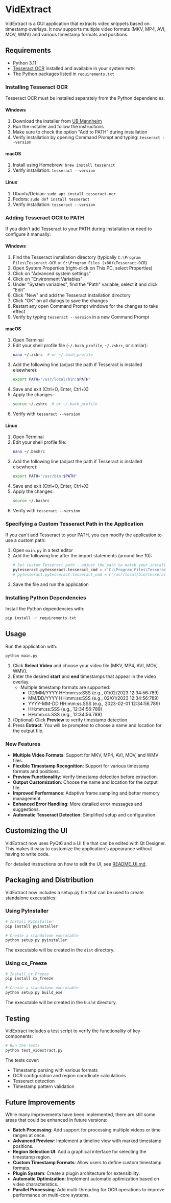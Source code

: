 # VidExtract

VidExtract is a GUI application that extracts video snippets based on timestamp overlays. It now supports multiple video formats (MKV, MP4, AVI, MOV, WMV) and various timestamp formats and positions.

## Requirements

- Python 3.11
- [Tesseract OCR](https://github.com/tesseract-ocr/tesseract) installed and available in your system `PATH`
- The Python packages listed in `requirements.txt`

### Installing Tesseract OCR

Tesseract OCR must be installed separately from the Python dependencies:

#### Windows
1. Download the installer from [UB Mannheim](https://github.com/UB-Mannheim/tesseract/wiki)
2. Run the installer and follow the instructions
3. Make sure to check the option "Add to PATH" during installation
4. Verify installation by opening Command Prompt and typing: `tesseract --version`

#### macOS
1. Install using Homebrew: `brew install tesseract`
2. Verify installation: `tesseract --version`

#### Linux
1. Ubuntu/Debian: `sudo apt install tesseract-ocr`
2. Fedora: `sudo dnf install tesseract`
3. Verify installation: `tesseract --version`

### Adding Tesseract OCR to PATH

If you didn't add Tesseract to your PATH during installation or need to configure it manually:

#### Windows
1. Find the Tesseract installation directory (typically `C:\Program Files\Tesseract-OCR` or `C:\Program Files (x86)\Tesseract-OCR`)
2. Open System Properties (right-click on This PC, select Properties)
3. Click on "Advanced system settings"
4. Click on "Environment Variables"
5. Under "System variables", find the "Path" variable, select it and click "Edit"
6. Click "New" and add the Tesseract installation directory
7. Click "OK" on all dialogs to save the changes
8. Restart any open Command Prompt windows for the changes to take effect
9. Verify by typing `tesseract --version` in a new Command Prompt

#### macOS
1. Open Terminal
2. Edit your shell profile file (`~/.bash_profile`, `~/.zshrc`, or similar):
   ```bash
   nano ~/.zshrc  # or ~/.bash_profile
   ```
3. Add the following line (adjust the path if Tesseract is installed elsewhere):
   ```bash
   export PATH="/usr/local/bin:$PATH"
   ```
4. Save and exit (Ctrl+O, Enter, Ctrl+X)
5. Apply the changes:
   ```bash
   source ~/.zshrc  # or ~/.bash_profile
   ```
6. Verify with `tesseract --version`

#### Linux
1. Open Terminal
2. Edit your shell profile file:
   ```bash
   nano ~/.bashrc
   ```
3. Add the following line (adjust the path if Tesseract is installed elsewhere):
   ```bash
   export PATH="/usr/bin:$PATH"
   ```
4. Save and exit (Ctrl+O, Enter, Ctrl+X)
5. Apply the changes:
   ```bash
   source ~/.bashrc
   ```
6. Verify with `tesseract --version`

### Specifying a Custom Tesseract Path in the Application

If you can't add Tesseract to your PATH, you can modify the application to use a custom path:

1. Open `main.py` in a text editor
2. Add the following line after the import statements (around line 10):
   ```python
   # Set custom Tesseract path - adjust the path to match your installation
   pytesseract.pytesseract.tesseract_cmd = r'C:\Program Files\Tesseract-OCR\tesseract.exe'  # Windows example
   # pytesseract.pytesseract.tesseract_cmd = r'/usr/local/bin/tesseract'  # macOS/Linux example
   ```
3. Save the file and run the application

### Installing Python Dependencies

Install the Python dependencies with:

```bash
pip install -r requirements.txt
```

## Usage

Run the application with:

```bash
python main.py
```

1. Click **Select Video** and choose your video file (MKV, MP4, AVI, MOV, WMV).
2. Enter the desired **start** and **end** timestamps that appear in the video overlay.
   - Multiple timestamp formats are supported:
     - DD/MM/YYYY HH:mm:ss:SSS (e.g., 01/02/2023 12:34:56:789)
     - MM/DD/YYYY HH:mm:ss:SSS (e.g., 02/01/2023 12:34:56:789)
     - YYYY-MM-DD HH:mm:ss.SSS (e.g., 2023-02-01 12:34:56.789)
     - HH:mm:ss:SSS (e.g., 12:34:56:789)
     - HH:mm:ss.SSS (e.g., 12:34:56.789)
3. (Optional) Click **Preview** to verify timestamp detection.
4. Press **Extract**. You will be prompted to choose a name and location for the output file.

### New Features

- **Multiple Video Formats**: Support for MKV, MP4, AVI, MOV, and WMV files.
- **Flexible Timestamp Recognition**: Support for various timestamp formats and positions.
- **Preview Functionality**: Verify timestamp detection before extraction.
- **Output Customization**: Choose the name and location for the output file.
- **Improved Performance**: Adaptive frame sampling and better memory management.
- **Enhanced Error Handling**: More detailed error messages and suggestions.
- **Automatic Tesseract Detection**: Simplified setup and configuration.

## Customizing the UI

VidExtract now uses PyQt6 and a UI file that can be edited with Qt Designer. This makes it easy to customize the application's appearance without having to write code.

For detailed instructions on how to edit the UI, see [README_UI.md](README_UI.md).

## Packaging and Distribution

VidExtract now includes a setup.py file that can be used to create standalone executables:

### Using PyInstaller

```bash
# Install PyInstaller
pip install pyinstaller

# Create a standalone executable
python setup.py pyinstaller
```

The executable will be created in the `dist` directory.

### Using cx_Freeze

```bash
# Install cx_Freeze
pip install cx_freeze

# Create a standalone executable
python setup.py build_exe
```

The executable will be created in the `build` directory.

## Testing

VidExtract includes a test script to verify the functionality of key components:

```bash
# Run the tests
python test_vidextract.py
```

The tests cover:
- Timestamp parsing with various formats
- OCR configuration and region coordinate calculations
- Tesseract detection
- Timestamp pattern validation

## Future Improvements

While many improvements have been implemented, there are still some areas that could be enhanced in future versions:

- **Batch Processing**: Add support for processing multiple videos or time ranges at once.
- **Advanced Preview**: Implement a timeline view with marked timestamp positions.
- **Region Selection UI**: Add a graphical interface for selecting the timestamp region.
- **Custom Timestamp Formats**: Allow users to define custom timestamp formats.
- **Plugin System**: Create a plugin architecture for extensibility.
- **Automatic Optimization**: Implement automatic optimization based on video characteristics.
- **Parallel Processing**: Add multi-threading for OCR operations to improve performance on multi-core systems.
